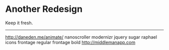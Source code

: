 # Another Redesign

Keep it fresh.

- - -

http://daneden.me/animate/
nanoscroller
modernizr
jquery
sugar
raphael icons
frontage regular
frontage bold
http://middlemanapp.com
